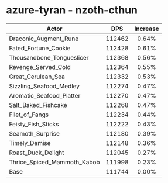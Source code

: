 # azure-tyran - nzoth-cthun
| Actor | DPS | Increase |
|---|:---:|:---:|
|Draconic_Augment_Rune|112462|0.64%|
|Fated_Fortune_Cookie|112428|0.61%|
|Thousandbone_Tongueslicer|112368|0.56%|
|Revenge_Served_Cold|112364|0.55%|
|Great_Cerulean_Sea|112332|0.53%|
|Sizzling_Seafood_Medley|112274|0.47%|
|Aromatic_Seafood_Platter|112270|0.47%|
|Salt_Baked_Fishcake|112268|0.47%|
|Filet_of_Fangs|112234|0.44%|
|Feisty_Fish_Sticks|112222|0.43%|
|Seamoth_Surprise|112180|0.39%|
|Timely_Demise|112148|0.36%|
|Roast_Duck_Delight|112045|0.27%|
|Thrice_Spiced_Mammoth_Kabob|111998|0.23%|
|Base|111744|0.00%|
